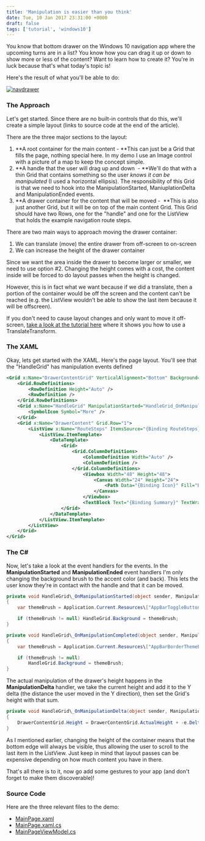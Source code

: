 ```yaml
---
title: 'Manipulation is easier than you think'
date: Tue, 10 Jan 2017 23:31:00 +0000
draft: false
tags: ['tutorial', 'windows10']
---
```


You know that bottom drawer on the Windows 10 navigation app where the upcoming turns are in a list? You know how you can drag it up or down to show more or less of the content? Want to learn how to create it? You're in luck because that's what today's topic is!

Here's the result of what you'll be able to do: 

[![navdrawer](/wp-content/uploads/2017/01/navdrawer.gif?w=214)](/wp-content/uploads/2017/01/navdrawer.gif)

### The Approach

Let's get started. Since there are no built-in controls that do this, we'll create a simple layout (links to source code at the end of the article).

There are the three major sections to the layout:

1.  **A root container for the main content - **This can just be a Grid that fills the page, nothing special here. In my demo I use an Image control with a picture of a map to keep the concept simple.
2.  **A handle that the user will drag up and down  - **We'll do that with a thin Grid that contains something so the user _knows it can be manipulated_ (I used a horizontal ellipsis). The responsibility of this Grid is that we need to hook into the ManipulationStarted, ManiuplationDelta and ManipulationEnded events.
3.  **A drawer container for the content that will be moved -  **This is also just another Grid, but it will be on top of the main content Grid. This Grid should have two Rows, one for the "handle" and one for the ListView that holds the example navigation route steps.

There are two main ways to approach moving the drawer container:

1.  We can translate (move) the entire drawer from off-screen to on-screen
2.  We can increase the height of the drawer container

Since we want the area inside the drawer to become larger or smaller, we need to use option #2. Changing the height comes with a cost, the content inside will be forced to do layout passes when the height is changed.

However, this is in fact what we want because if we did a translate, then a portion of the container would be off the screen and the content can't be reached (e.g. the ListView wouldn't be able to show the last item because it will be offscreen).

If you don't need to cause layout changes and only want to move it off-screen, [take a look at the tutorial here](https://msdn.microsoft.com/en-us/windows/uwp/input-and-devices/touch-interactions#manipulation-events) where it shows you how to use a TranslateTransform.

### The XAML

Okay, lets get started with the XAML. Here's the page layout. You'll see that the "HandleGrid" has manipulation events defined
```xml
<Grid x:Name="DrawerContentGrid" VerticalAlignment="Bottom" Background="{ThemeResource AppBarBackgroundThemeBrush}" RenderTransformOrigin="0.5,0.5">     
    <Grid.RowDefinitions>
        <RowDefinition Height="Auto" />
        <RowDefinition />
    </Grid.RowDefinitions>
    <Grid x:Name="HandleGrid" ManipulationStarted="HandleGrid_OnManipulationStarted" ManipulationDelta="HandleGrid_OnManipulationDelta" ManipulationCompleted="HandleGrid_OnManipulationCompleted" ManipulationMode="TranslateY" Height="15" Background="{ThemeResource AppBarBorderThemeBrush}" BorderThickness="0,1,0,1" BorderBrush="{ThemeResource AppBarToggleButtonCheckedDisabledBackgroundThemeBrush}">
        <SymbolIcon Symbol="More" />
    </Grid>
    <Grid x:Name="DrawerContent" Grid.Row="1">
        <ListView x:Name="RouteSteps" ItemsSource="{Binding RouteSteps}">
            <ListView.ItemTemplate>
                <DataTemplate>
                    <Grid>
                        <Grid.ColumnDefinitions>
                            <ColumnDefinition Width="Auto" />
                            <ColumnDefinition />
                        </Grid.ColumnDefinitions>
                            <Viewbox Width="48" Height="48">
                                <Canvas Width="24" Height="24">
                                    <Path Data="{Binding Icon}" Fill="Black" />
                                </Canvas>
                            </Viewbox>
                            <TextBlock Text="{Binding Summary}" TextWrapping="Wrap" Margin="10,0,0,0" Grid.Column="1" VerticalAlignment="Center" />
                    </Grid>
                </DataTemplate>
            </ListView.ItemTemplate>
        </ListView>
    </Grid>
</Grid>
```

### The C#

Now, let's take a look at the event handlers for the events. In the **ManipulationStarted** and **ManipulationEnded** event handlers I'm only changing the background brush to the accent color (and back). This lets the user know they're in contact with the handle and that it can be moved.


```csharp
private void HandleGrid\_OnManipulationStarted(object sender, ManipulationStartedRoutedEventArgs e) 
{ 
    var themeBrush = Application.Current.Resources\["AppBarToggleButtonBackgroundCheckedPointerOver"\] as SolidColorBrush;

    if (themeBrush != null) HandleGrid.Background = themeBrush; 
}

private void HandleGrid\_OnManipulationCompleted(object sender, ManipulationCompletedRoutedEventArgs e) 
{ 
    var themeBrush = Application.Current.Resources\["AppBarBorderThemeBrush"\] as SolidColorBrush;

    if (themeBrush != null) 
        HandleGrid.Background = themeBrush; 
}
```

The actual manipulation of the drawer's height happens in the **ManipulationDelta** handler, we take the current height and add it to the Y delta (the distance the user moved in the Y direction), then set the Grid's height with that sum.


```csharp
private void HandleGrid\_OnManipulationDelta(object sender, ManipulationDeltaRoutedEventArgs e) 
{ 
    DrawerContentGrid.Height = DrawerContentGrid.ActualHeight + -e.Delta.Translation.Y; 
}
```


As I mentioned earlier, changing the height of the container means that the bottom edge will always be visible, thus allowing the user to scroll to the last item in the ListView. Just keep in mind that layout passes can be expensive depending on how much content you have in there.

That's all there is to it, now go add some gestures to your app (and don't forget to make them discoverable)!

### Source Code

Here are the three relevant files to the demo:

*   [MainPage.xaml](https://gist.github.com/LanceMcCarthy/803601d61668acb2f7d1fcaca6baef14)
*   [MainPage.xaml.cs](https://gist.github.com/LanceMcCarthy/acbf4f552c50864b239af109e1de727b)
*   [MainPageViewModel.cs](https://gist.github.com/LanceMcCarthy/dd1df60e32d72c89f50e5989740bafdc)